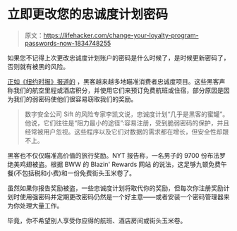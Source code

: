 # 立即更改您的忠诚度计划密码

> 原文：<https://lifehacker.com/change-your-loyalty-program-passwords-now-1834748255>

如果您不记得上次更改忠诚度计划账户的密码是什么时候了，是时候更新密码了，否则就有被黑的风险。



[正如《纽约时报》报道的](https://www.nytimes.com/2019/05/11/business/rewards-loyalty-program-fraud-security.html) ，黑客越来越多地瞄准消费者忠诚度项目。这些黑客声称我们的航空里程或酒店积分，并使用它们来预订免费航班或住宿，部分原因是因为我们的弱密码使他们很容易窃取我们的奖励。

> 数字安全公司 Sift 的风险专家李凯文说，忠诚度计划“几乎是黑客的蜜罐”。他说，它们往往是“阻力最小的途径”:容易注册，受到脆弱密码的保护，并且经常被用户忽视。这些程序以及它们对数据的需求都在增长，但安全性却跟不上。

黑客也不仅仅瞄准高价值的旅行奖励。NYT 报告称，一名男子的 9700 份布法罗绝美鸡翅被盗。根据 BWW 的 Blazin' Rewards 网站 的说法，这足够九顿免费午餐(不包括税和小费)和一份免费街头玉米卷了。

虽然如果你报告奖励被盗，一些忠诚度计划将取代你的奖励，但每次你注册奖励计划时使用强密码并定期更改密码仍然是一个好主意——或者安装一个密码管理器来为你处理大量工作。

毕竟，你不希望别人享受你应得的航班、酒店房间或街头玉米卷。